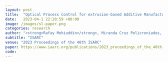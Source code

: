 ```yaml
---
layout: post
title:  "Optical Process Control for extrusion-based Additive Manufacturing methods in construction"
date:   2023-04-1 22:20:59 +00:00
image: /images/sl-paper.png
categories: research
author: "<strong>Rafay Mohiuddin</strong>, Miranda Cruz Policroniades, Martin Slepicka, André Borrmann"
subtitle: "ISARC"
venue: "2023 Proceedings of the 40th ISARC"
paper: https://www.iaarc.org/publications/2023_proceedings_of_the_40th_isarc_chennai_india/optical_process_control_for_extrusion_based_additive_manufacturing_methods_in_construction.html
code:
---
```


